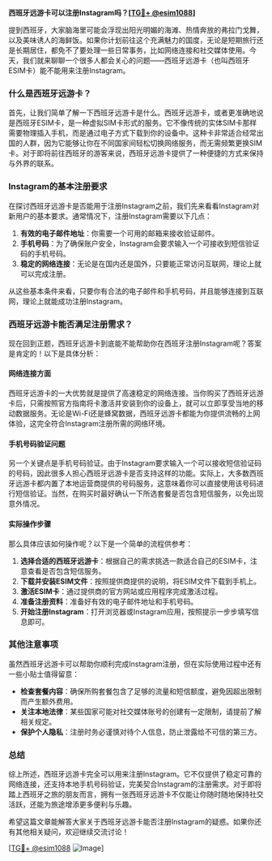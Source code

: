 **西班牙远游卡可以注册Instagram吗？[[TG💪+ @esim1088](https://t.me/s/esim1088)]**

提到西班牙，大家脑海里可能会浮现出阳光明媚的海滩、热情奔放的弗拉门戈舞，以及美味诱人的海鲜饭。如果你计划前往这个充满魅力的国度，无论是短期旅行还是长期居住，都免不了要处理一些日常事务，比如网络连接和社交媒体使用。今天，我们就来聊聊一个很多人都会关心的问题——西班牙远游卡（也叫西班牙ESIM卡）能不能用来注册Instagram。

### 什么是西班牙远游卡？

首先，让我们简单了解一下西班牙远游卡是什么。西班牙远游卡，或者更准确地说是西班牙ESIM卡，是一种虚拟SIM卡形式的服务。它不像传统的实体SIM卡那样需要物理插入手机，而是通过电子方式下载到你的设备中。这种卡非常适合经常出国的人群，因为它能够让你在不同国家间轻松切换网络服务，而无需频繁更换SIM卡。对于即将前往西班牙的游客来说，西班牙远游卡提供了一种便捷的方式来保持与外界的联系。

### Instagram的基本注册要求

在探讨西班牙远游卡是否能用于注册Instagram之前，我们先来看看Instagram对新用户的基本要求。通常情况下，注册Instagram需要以下几点：

1. **有效的电子邮件地址**：你需要一个可用的邮箱来接收验证邮件。
2. **手机号码**：为了确保账户安全，Instagram会要求输入一个可接收到短信验证码的手机号码。
3. **稳定的网络连接**：无论是在国内还是国外，只要能正常访问互联网，理论上就可以完成注册。

从这些基本条件来看，只要你有合法的电子邮件和手机号码，并且能够连接到互联网，理论上就能成功注册Instagram。

### 西班牙远游卡能否满足注册需求？

现在回到正题，西班牙远游卡到底能不能帮助你在西班牙注册Instagram呢？答案是肯定的！以下是具体分析：

#### 网络连接方面

西班牙远游卡的一大优势就是提供了高速稳定的网络连接。当你购买了西班牙远游卡后，只需按照官方指南将卡激活并安装到你的设备上，就可以立即享受当地的移动数据服务。无论是Wi-Fi还是蜂窝数据，西班牙远游卡都能为你提供流畅的上网体验，这完全符合Instagram注册所需的网络环境。

#### 手机号码验证问题

另一个关键点是手机号码验证。由于Instagram要求输入一个可以接收短信验证码的号码，因此很多人担心西班牙远游卡是否支持这样的功能。实际上，大多数西班牙远游卡都内置了本地运营商提供的号码服务，这意味着你可以直接使用该号码进行短信验证。当然，在购买时最好确认一下所选套餐是否包含短信服务，以免出现意外情况。

#### 实际操作步骤

那么具体应该如何操作呢？以下是一个简单的流程供参考：

1. **选择合适的西班牙远游卡**：根据自己的需求挑选一款适合自己的ESIM卡，注意查看是否包含短信服务。
2. **下载并安装ESIM文件**：按照提供商提供的说明，将ESIM文件下载到手机上。
3. **激活ESIM卡**：通过提供商的官方网站或应用程序完成激活过程。
4. **准备注册资料**：准备好有效的电子邮件地址和手机号码。
5. **开始注册Instagram**：打开浏览器或Instagram应用，按照提示一步步填写信息即可。

### 其他注意事项

虽然西班牙远游卡可以帮助你顺利完成Instagram注册，但在实际使用过程中还有一些小贴士值得留意：

- **检查套餐内容**：确保所购套餐包含了足够的流量和短信额度，避免因超出限制而产生额外费用。
- **关注本地法律**：某些国家可能对社交媒体账号的创建有一定限制，请提前了解相关规定。
- **保护个人隐私**：注册时务必谨慎对待个人信息，防止泄露给不可信的第三方。

### 总结

综上所述，西班牙远游卡完全可以用来注册Instagram。它不仅提供了稳定可靠的网络连接，还支持本地手机号码验证，完美契合Instagram的注册需求。对于即将踏上西班牙之旅的朋友而言，拥有一张西班牙远游卡不仅能让你随时随地保持社交活跃，还能为旅途增添更多便利与乐趣。

希望这篇文章能解答大家关于西班牙远游卡能否注册Instagram的疑惑。如果你还有其他相关疑问，欢迎继续交流讨论！

[[TG💪+ @esim1088](https://t.me/s/esim1088) ![Image](https://i.postimg.cc/4NQfJmqS/Snipaste-2025-05-13-00-14-12.png)]